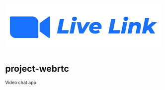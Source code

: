 <div align="center">
  <img alt="live-link" title="Live Link" src="https://raw.githubusercontent.com/leogues/live-link/main/client/public/title.png" width="500px">
</div>

# project-webrtc

Video chat app
